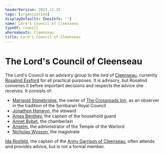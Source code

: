 ```yaml
---
headerVersion: 2023.11.25
tags: [organization]
displayDefaults: {boxInfo: ''}
name: Lord's Council of Cleenseau
typeOf: council
whereabouts: Cleenseau
title: Lord's Council of Cleenseau
---
```

# The Lord's Council of Cleenseau

The Lord's Council is an advisory group to the lord of [Cleenseau](<./cleenseau.md>), currently [Rosalind Essford](<../../../../../../people/sembarans/rosalind-essford.md>) for all practical purposes.  It is advisory, but Rosalind convenes it before important decisions and respects the advice she receives. It consists of:

* [Marigold Stonebridge](<../../../../../../people/halflings/marigold-stonebridge.md>), the owner of [The Crossroads Inn](<./the-crossroads-inn.md>), as an observer in the tradition of the Sembaran Royal Council
* [Jonathon Henwyn](<../../../../../../people/sembarans/jonathon-henwyn.md>), the steward
* [Ames Benthey](<../../../../../../people/sembarans/ames-benthey.md>), the captain of the household guard 
* [Annet Bybet](<../../../../../../people/sembarans/annet-bybet.md>), the chamberlain
* [Anselm](<../../../../../../people/sembarans/anselm.md>), the administrator of the Temple of the Warlord
* [Nicholas Wysson](<../../../../../../people/sembarans/nicholas-wysson.md>), the magistrate

[Ida Rosfeld](<../../../../../../people/sembarans/ida-rosfeld.md>), the captain of the [Army Garrison of Cleenseau](<../../../../../../groups/sembaran-army/army-garrison-of-cleenseau.md>), often attends and provides advice, but is not a formal member.

